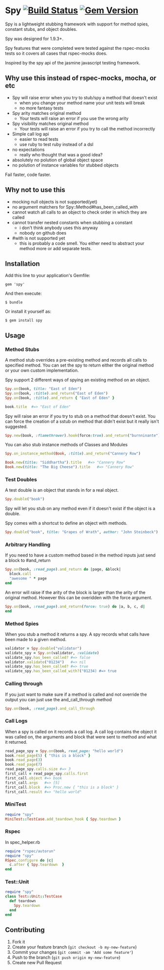 # Spy [![Build Status](https://travis-ci.org/ryanong/spy.png?branch=master)](https://travis-ci.org/ryanong/spy) [![Gem Version](https://badge.fury.io/rb/spy.png)](http://badge.fury.io/rb/spy)

Spy is a lightweight stubbing framework with support for method spies, constant stubs, and object doubles.

Spy was designed for 1.9.3+.

Spy features that were completed were tested against the rspec-mocks tests so it covers all cases that rspec-mocks does.

Inspired by the spy api of the jasmine javascript testing framework.

## Why use this instead of rspec-mocks, mocha, or etc

* Spy will raise error when you try to stub/spy a method that doesn't exist
  * when you change your method name your unit tests will break
  * no more fantasy tests
* Spy arity matches original method
  * Your tests will raise an error if you use the wrong arity
* Spy visibility matches original method
  * Your tests will raise an error if you try to call the method incorrectly
* Simple call log api
  * easier to read tests
  * use ruby to test ruby instead of a dsl
* no expectations
  * really who thought that was a good idea?
* absolutely no polution of global object space
* no polution of instance variables for stubbed objects

Fail faster, code faster.

## Why not to use this

* mocking null objects is not supported(yet)
* no argument matchers for Spy::Method#has\_been\_called\_with
* cannot watch all calls to an object to check order in which they are called
* cannot transfer nested constants when stubbing a constant
  * i don't think anybody uses this anyway
  * nobody on github does
* #with is not supported yet
  * this is probably a code smell. You either need to abstract your method more or add separate tests.

## Installation

Add this line to your application's Gemfile:

    gem 'spy'

And then execute:

    $ bundle

Or install it yourself as:

    $ gem install spy

## Usage

### Method Stubs

A method stub overrides a pre-existing method and records all calls to specified method. You can set the spy to return either the original method or your own custom implementation.

Spy support 2 different ways of spying an existing method on an object.

```ruby
Spy.on(book, title: "East of Eden")
Spy.on(book, :title).and_return("East of Eden")
Spy.on(book, :title).and_return { "East of Eden" }

book.title  #=> "East of Eden"
```

Spy will raise an error if you try to stub on a method that doesn't exist.
You can force the creation of a sstub on method that didn't exist but it really isn't suggested.

```ruby
Spy.new(book, :flamethrower).hook(force:true).and_return("burnninante")
```

You can also stub instance methods of Classes and Modules

```ruby
Spy.on_instance_method(Book, :title).and_return("Cannery Row")

Book.new(title: "Siddhartha").title   #=> "Cannery Row"
Book.new(title: "The Big Cheese").title   #=> "Cannery Row"
```

### Test Doubles

A test double is an object that stands in for a real object.

```ruby
Spy.double("book")
```

Spy will let you stub on any method even if it doesn't exist if the object is a double.

Spy comes with a shortcut to define an object with methods.

```ruby
Spy.double("book", title: "Grapes of Wrath", author: "John Steinbeck")
```

### Arbitrary Handling

If you need to have a custom method based in the method inputs just send a block to #and\_return

```ruby
Spy.on(book, :read_page).and_return do |page, &block|
  block.call
  "awesome " * page
end
```

An error will raise if the arity of the block is larger than the arity of the original method. However this can be overidden with the force argument.

```ruby
Spy.on(book, :read_page).and_return(force: true) do |a, b, c, d|
end
```

### Method Spies

When you stub a method it returns a spy. A spy records what calls have been made to a given method.

```ruby
validator = Spy.double("validator")
validate_spy = Spy.on(validator, :validate)
validate_spy.has_been_called? #=> false
validator.validate("01234")   #=> nil
validate_spy.has_been_called? #=> true
validate_spy.has_been_called_with?("01234) #=> true
```

### Calling through
If you just want to make sure if a method is called and not override the output you can just use the and\_call\_through method

```ruby
Spy.on(book, :read_page).and_call_through
```

### Call Logs

When a spy is called on it records a call log. A call log contains the object it was called on, the arguments and block that were sent to method and what it returned.

```ruby
read_page_spy = Spy.on(book, read_page: "hello world")
book.read_page(5) { "this is a block" }
book.read_page(3)
book.read_page(7)
read_page_spy.calls.size #=> 3
first_call = read_page_spy.calls.first
first_call.object #=> book
first_call.args   #=> [5]
first_call.block  #=> Proc.new { "this is a block" }
first_call.result #=> "hello world"
```

### MiniTest

```ruby
require "spy"
MiniTest::TestCase.add_teardown_hook { Spy.teardown }
```

### Rspec

In spec\_helper.rb

```ruby
require "rspec/autorun"
require "spy"
RSpec.configure do |c|
  c.after { Spy.teardown  }
end
```

### Test::Unit

```ruby
require "spy"
class Test::Unit::TestCase
  def teardown
    Spy.teardown
  end
end
```

## Contributing

1. Fork it
2. Create your feature branch (`git checkout -b my-new-feature`)
3. Commit your changes (`git commit -am 'Add some feature'`)
4. Push to the branch (`git push origin my-new-feature`)
5. Create new Pull Request
